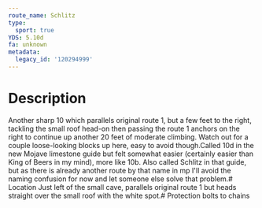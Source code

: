 ```yaml
---
route_name: Schlitz
type:
  sport: true
YDS: 5.10d
fa: unknown
metadata:
  legacy_id: '120294999'
---
```

# Description
Another sharp 10 which parallels original route 1, but a few feet to the right, tackling the small roof head-on then passing the route 1 anchors on the right to continue up another 20 feet of moderate climbing. Watch out for a couple loose-looking blocks up here, easy to avoid though.Called 10d in the new Mojave limestone guide but felt somewhat easier (certainly easier than King of Beers in my mind), more like 10b. Also called Schlitz in that guide, but as there is already another route by that name in mp I'll avoid the naming confusion for now and let someone else solve that problem.# Location
Just left of the small cave, parallels original route 1 but heads straight over the small roof with the white spot.# Protection
bolts to chains